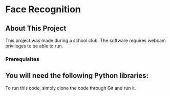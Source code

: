 # Face Recognition

## About This Project
This project was made during a school club. The software requires webcam privileges to be able to run.

### Prerequisites
You will need the following Python libraries:
- 
To run this code, simply clone the code through Git and run it.

